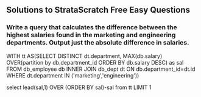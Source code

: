 ## Solutions to StrataScratch Free Easy Questions

### Write a query that calculates the difference between the highest salaries found in the marketing and engineering departments. Output just the absolute difference in salaries.

WITH tt AS(SELECT DISTINCT dt.department,
MAX(db.salary) OVER(partition by db.department_id ORDER BY db.salary DESC) as sal
FROM db_employee db
INNER JOIN db_dept dt
ON db.department_id=dt.id
WHERE dt.department IN ('marketing','engineering'))

select 
lead(sal,1) OVER (ORDER BY sal)-sal
from tt
LIMIT 1


